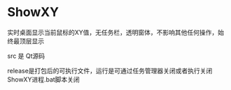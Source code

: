 # ShowXY
实时桌面显示当前鼠标的XY值，无任务栏，透明窗体，不影响其他任何操作，始终最顶层显示

src 是 Qt源码

release是打包后的可执行文件，运行是可通过任务管理器关闭或者执行关闭ShowXY进程.bat脚本关闭

